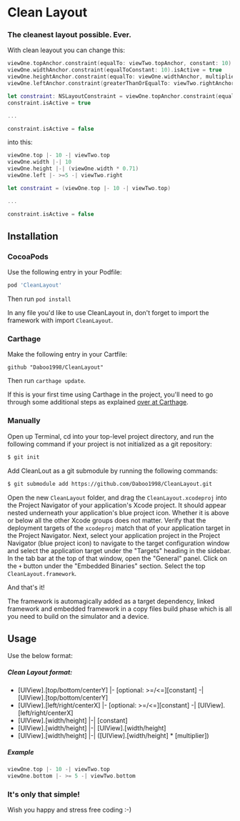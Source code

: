 # Clean Layout
### The cleanest layout possible. Ever.

With clean leayout you can change this:

```swift
viewOne.topAnchor.constraint(equalTo: viewTwo.topAnchor, constant: 10).isActive = true
viewOne.widthAnchor.constraint(equalToConstant: 10).isActive = true
viewOne.heightAnchor.constraint(equalTo: viewOne.widthAnchor, multiplier: 0.71).isActive = true
viewOne.leftAnchor.constraint(greaterThanOrEqualTo: viewTwo.rightAnchor, constant: 5).isActive = true

let constraint: NSLayoutConstraint = viewOne.topAnchor.constraint(equalTo: viewTwo.topAnchor, constant: 10)
constraint.isActive = true

...

constraint.isActive = false
```

into this:

```swift
viewOne.top |- 10 -| viewTwo.top
viewOne.width |-| 10
viewOne.height |-| (viewOne.width * 0.71)
viewOne.left |- >=5 -| viewTwo.right

let constraint = (viewOne.top |- 10 -| viewTwo.top)

...

constraint.isActive = false

```
## Installation

### CocoaPods

Use the following entry in your Podfile:

```rb
pod 'CleanLayout'
```

Then run `pod install`

In any file you'd like to use CleanLayout in, don't forget to import the framework with import `CleanLayout`.

### Carthage

Make the following entry in your Cartfile:

```
github "Daboo1998/CleanLayout"
```

Then run `carthage update`.

If this is your first time using Carthage in the project, you'll need to go through some additional steps as explained [over at Carthage](https://github.com/Carthage/Carthage#adding-frameworks-to-an-application).

### Manually

Open up Terminal, cd into your top-level project directory, and run the following command if your project is not initialized as a git repository:

```bash
$ git init
```

Add CleanLout as a git submodule by running the following commands:

```bash
$ git submodule add https://github.com/Daboo1998/CleanLayout.git
```

Open the new `CleanLayout` folder, and drag the `CleanLayout.xcodeproj` into the Project Navigator of your application's Xcode project.
It should appear nested underneath your application's blue project icon. Whether it is above or below all the other Xcode groups does not matter.
Verify that the deployment targets of the `xcodeproj` match that of your application target in the Project Navigator.
Next, select your application project in the Project Navigator (blue project icon) to navigate to the target configuration window and select the application target under the "Targets" heading in the sidebar.
In the tab bar at the top of that window, open the "General" panel.
Click on the `+` button under the "Embedded Binaries" section.
Select the top `CleanLayout.framework`.

And that's it!

The framework is automagically added as a target dependency, linked framework and embedded framework in a copy files build phase which is all you need to build on the simulator and a device.

## Usage

Use the below format:

##### Clean Layout format:
* [UIView].[top/bottom/centerY] |- [optional: >=/<=][constant] -| [UIView].[top/bottom/centerY]
* [UIView].[left/right/centerX] |- [optional: >=/<=][constant] -| [UIView].[left/right/centerX]
* [UIView].[width/height] |-| [constant]
* [UIView].[width/height] |-| [UIView].[width/height]
* [UIView].[width/height] |-| ([UIView].[width/height] * [multiplier])

##### Example
```swift
viewOne.top |- 10 -| viewTwo.top
viewOne.bottom |- >= 5 -| viewTwo.bottom
```

### It's only that simple! 
Wish you happy and stress free coding :-)
